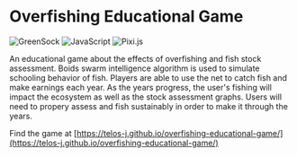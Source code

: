# Overfishing Educational Game

![GreenSock](https://img.shields.io/badge/-GreenSock-88CE02?style=flat-square&logo=greensock&logoColor=white)
![JavaScript](https://img.shields.io/badge/-JavaScript-F7DF1E?style=flat-square&logo=javascript&logoColor=white)
![Pixi.js](https://img.shields.io/badge/-Pixi.js-e31b60?style=flat-square)

An educational game about the effects of overfishing and fish stock assessment. Boids swarm intelligence algorithm is used to simulate schooling behavior of fish. Players are able to use the net to catch fish and make earnings each year. As the years progress, the user's fishing will impact the ecosystem as well as the stock assessment graphs. Users will need to propery assess and fish sustainably in order to make it through the years.

Find the game at [https://telos-j.github.io/overfishing-educational-game/](https://telos-j.github.io/overfishing-educational-game/)
